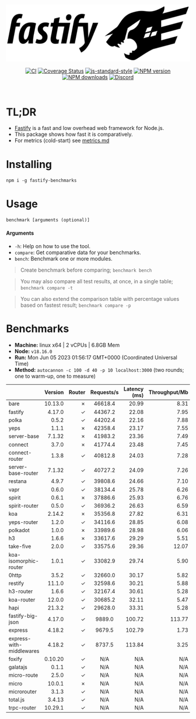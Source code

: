<div align="center">
  <img src="https://github.com/fastify/graphics/raw/HEAD/fastify-landscape-outlined.svg" width="650" height="auto"/>
</div>

<div align="center">

[![CI](https://github.com/fastify/fastify/workflows/ci/badge.svg)](https://github.com/fastify/fastify/actions/workflows/ci.yml)
[![Coverage Status](https://coveralls.io/repos/github/fastify/fastify/badge.svg?branch=master)](https://coveralls.io/github/fastify/fastify?branch=master)
[![js-standard-style](https://img.shields.io/badge/code%20style-standard-brightgreen.svg?style=flat)](http://standardjs.com/)
[![NPM version](https://img.shields.io/npm/v/fastify.svg?style=flat)](https://www.npmjs.com/package/fastify)
[![NPM downloads](https://img.shields.io/npm/dm/fastify.svg?style=flat)](https://www.npmjs.com/package/fastify) [![Discord](https://img.shields.io/discord/725613461949906985)](https://discord.gg/fastify)

</div>
<br />

# TL;DR

* [Fastify](https://github.com/fastify/fastify) is a fast and low overhead web framework for Node.js.
* This package shows how fast it is comparatively.
* For metrics (cold-start) see [metrics.md](./METRICS.md)

# Installing

```
npm i -g fastify-benchmarks
```

# Usage

```
benchmark [arguments (optional)]
```

#### Arguments

* `-h`: Help on how to use the tool.
* `compare`: Get comparative data for your benchmarks.
* `bench`:  Benchmark one or more modules.

> Create benchmark before comparing; `benchmark bench`

> You may also compare all test results, at once, in a single table; `benchmark compare -t`

> You can also extend the comparison table with percentage values based on fastest result; `benchmark compare -p`
# Benchmarks

* __Machine:__ linux x64 | 2 vCPUs | 6.8GB Mem
* __Node:__ `v18.16.0`
* __Run:__ Mon Jun 05 2023 01:56:17 GMT+0000 (Coordinated Universal Time)
* __Method:__ `autocannon -c 100 -d 40 -p 10 localhost:3000` (two rounds; one to warm-up, one to measure)

|                          | Version | Router | Requests/s | Latency (ms) | Throughput/Mb |
| :--                      | --:     | --:    | :-:        | --:          | --:           |
| bare                     | 10.13.0 | ✗      | 46618.4    | 20.99        | 8.31          |
| fastify                  | 4.17.0  | ✓      | 44367.2    | 22.08        | 7.95          |
| polka                    | 0.5.2   | ✓      | 44202.4    | 22.16        | 7.88          |
| yeps                     | 1.1.1   | ✗      | 42358.4    | 23.17        | 7.55          |
| server-base              | 7.1.32  | ✗      | 41983.2    | 23.36        | 7.49          |
| connect                  | 3.7.0   | ✗      | 41774.4    | 23.48        | 7.45          |
| connect-router           | 1.3.8   | ✓      | 40812.8    | 24.03        | 7.28          |
| server-base-router       | 7.1.32  | ✓      | 40727.2    | 24.09        | 7.26          |
| restana                  | 4.9.7   | ✓      | 39808.6    | 24.66        | 7.10          |
| vapr                     | 0.6.0   | ✓      | 38134.4    | 25.78        | 6.26          |
| spirit                   | 0.6.1   | ✗      | 37886.6    | 25.93        | 6.76          |
| spirit-router            | 0.5.0   | ✓      | 36936.2    | 26.63        | 6.59          |
| koa                      | 2.14.2  | ✗      | 35356.8    | 27.82        | 6.31          |
| yeps-router              | 1.2.0   | ✓      | 34116.6    | 28.85        | 6.08          |
| polkadot                 | 1.0.0   | ✗      | 33989.6    | 28.98        | 6.06          |
| h3                       | 1.6.6   | ✗      | 33617.6    | 29.29        | 5.51          |
| take-five                | 2.0.0   | ✓      | 33575.6    | 29.36        | 12.07         |
| koa-isomorphic-router    | 1.0.1   | ✓      | 33082.9    | 29.74        | 5.90          |
| 0http                    | 3.5.2   | ✓      | 32660.0    | 30.17        | 5.82          |
| restify                  | 11.1.0  | ✓      | 32598.6    | 30.21        | 5.88          |
| h3-router                | 1.6.6   | ✓      | 32167.4    | 30.61        | 5.28          |
| koa-router               | 12.0.0  | ✓      | 30685.2    | 32.11        | 5.47          |
| hapi                     | 21.3.2  | ✓      | 29628.0    | 33.31        | 5.28          |
| fastify-big-json         | 4.17.0  | ✓      | 9889.0     | 100.72       | 113.77        |
| express                  | 4.18.2  | ✓      | 9679.5     | 102.79       | 1.73          |
| express-with-middlewares | 4.18.2  | ✓      | 8737.5     | 113.84       | 3.25          |
| foxify                   | 0.10.20 | ✓      | N/A        | N/A          | N/A           |
| galatajs                 | 0.1.1   | ✓      | N/A        | N/A          | N/A           |
| micro-route              | 2.5.0   | ✓      | N/A        | N/A          | N/A           |
| micro                    | 10.0.1  | ✗      | N/A        | N/A          | N/A           |
| microrouter              | 3.1.3   | ✓      | N/A        | N/A          | N/A           |
| total.js                 | 3.4.13  | ✓      | N/A        | N/A          | N/A           |
| trpc-router              | 10.29.1 | ✓      | N/A        | N/A          | N/A           |
